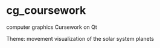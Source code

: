 # cg_coursework
сomputer graphics Сursework on Qt

Theme: movement visualization of the solar system planets
